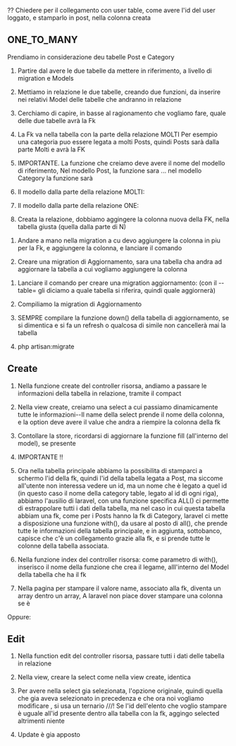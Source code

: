 

?? Chiedere per il collegamento con user table, come avere l'id del user loggato, e stamparlo in post, nella colonna creata


## ONE_TO_MANY
Prendiamo in considerazione deu tabelle Post e Category
1. Partire dal avere le due tabelle da mettere in riferimento, a livello di migration e Models

2. Mettiamo in relazione le due tabelle, creando due funzioni, da inserire nei relativi Model delle tabelle che andranno in relazione
3. Cerchiamo di capire, in basse al ragionamento che vogliamo fare, quale delle due tabelle avrà la Fk

4. La Fk va nella tabella con la parte della relazione MOLTI
    Per esempio una categoria puo essere legata a molti Posts, quindi Posts sarà dalla parte Molti e avrà la FK

5. IMPORTANTE. La funzione che creiamo deve avere il nome del modello di riferimento,
    Nel modello Post, la funzione sara <!-- pubblic function category(){}--> ... nel modello Category la funzione sarà 
    <!--  pubblic function post(){} -->

6. Il modello dalla parte della relazione MOLTI:
    <!--
    public function category(){
        //Il post appartiene ad una sola cattegoria associata
        return $this->belongsTo('App\Models\Category');

        //Tabella dalla parte della N, Qui va la FK
    }
    -->
7. Il modello dalla parte della relazione ONE:
    <!--
    public function post(){
        
        // La categoria ha molti record associati
        return $this->hasMany('App\Models\Post');
    }
    -->

8. Creata la relazione, dobbiamo aggingere la colonna nuova della FK, nella tabella giusta (quella dalla parte di N) 

<!--2Metodi-->
1. Andare a mano nella migration a cu devo aggiungere la colonna in piu per la Fk, e aggiungere la colonna, e lanciare il comando 
    <!-- php artisan migrate:refresh -->

2. Creare una migration di Aggiornamento, sara una tabella cha andra ad aggiornare la tabella a cui vogliamo aggiungere la colonna

<!--! Tabella di AGGIORNAMENTO -->
1. Lanciare il comando per creare una migration aggiornamento: (con il --table= gli diciamo a quale tabella si riferira, quindi quale aggiornerà)
    <!-- php artisan make:migration update_addFKPosts_table --table=posts  -->

2. Compiliamo la migration di Aggiornamento
    <!--
    public function up()
    {
        Schema::table('posts', function (Blueprint $table) {

            ///! Creiamo la colonna che avra la Fk
            $table->unsignedBigInteger('category_id')->nullable();

            ///! Creiamo il collegamento, la colonna foreign con quel nome, si riferisce al ID (on) nella tabella con quel nome, on delete set null
            $table->foreign('category_id')->references('id')->on('categories')->onDelete('set null');
        });
    -->
3. SEMPRE compilare la funzione down() della tabella di aggiornamento, se si dimentica e si fa un refresh o qualcosa di simile non cancellerà mai la tabella
    <!--  
    public function down()
    {
        Schema::table('posts', function (Blueprint $table) {

            ///!  Elimino il collegamento con la tabella  nome tabella che uso per l'aggiornamento_colonna che ho aggiornato_legame foreign
            $table->dropForeign('posts_category_id_foreign');

            ///! Elimino la colonna stessa
            $table->dropColumn('category_id');
        });
    }
    -->
9. php artisan:migrate

## Create
1. Nella funzione create del controller risorsa, andiamo a passare le informazioni della tabella in relazione, tramite il compact
3. Nella view create, creiamo una select a cui passiamo dinamicamente tutte le informazioni--Il name della select prende il nome della colonna, e la option deve avere il value che andra a riempire la colonna della fk
    
    <!-- 
    <label>Categorie</label>
    <select name="category_id">
        <option value="">Seleziona la categoria</option>
        @foreach ($categories as $elem)
            <option value="{{ $elem['id'] }}">{{ $elem['name'] }}</option>
        @endforeach
    </select>
    -->
4. Contollare la store, ricordarsi di aggiornare la funzione fill (all'interno del model), se presente

6. IMPORTANTE !! 
7. Ora nella tabella principale abbiamo la possibilita di stamparci a schermo l'id della fk, quindi l'id della tabella legata a Post, ma siccome all'utente non interessa vedere un id, ma un nome che è legato a quel id (in questo caso il nome della category table, legato al id di ogni riga), abbiamo l'ausilio di laravel, con una funzione specifica ALL() ci permette di estrappolare tutti i dati della tabella, ma nel caso in cui questa tabella abbiam una fk, come per i Posts hanno la fk di Category, laravel ci mette a disposizione una funzione with(), da usare al posto di all(), che prende tutte le informazioni della tabella principale, e in aggiunta, sottobanco, capisce che c'è un collegamento grazie alla fk, e si prende tutte le colonne della tabella associata.

8. Nella funzione index del controller risorsa: come parametro di with(), inserisco il nome della funzione che crea il legame, alll'interno del Model della tabella che ha il fk
    <!--  
    public function index()
    {
        $posts = Post::with('category')->paginate(10);

        return view('admin.post.index', compact('posts'));
    }
    -->
9. Nella pagina per stampare il valore name, associato alla fk, diventa un array dentro un array, A laravel non piace dover stampare una colonna se è 
    <!-- <td>{{ $post['category']['name']?? ''}}</td> -->
Oppure:
    <!--  
    @if ($post->category)
        {{ $post['category']['name']}}
    @endif
    -->


## Edit
1. Nella function edit del controller risorsa, passare tutti i dati delle tabella in relazione

2. Nella view, creare la select come nella view create, identica
    <!--  
    <div class="mb-3">
        <label>Categorie</label>
        <select class="form-controll" name="category_id">
            <option value="">Seleziona la categoria</option>

            @foreach ($categories as $elem)
                <option value="{{ $elem['id'] }}">{{ $elem['name'] }}</option>
            @endforeach
        </select>
    </div>
    -->
3. Per avere nella select gia selezionata, l'opzione originale, quindi quella che gia aveva selezionato in precedenza e che ora noi vogliamo modificare , si usa un ternario
    ///! Se l'id dell'elento che voglio stampare è uguale all'id presente dentro alla tabella con la fk, aggingo selected altrimenti niente
    <!--  
    @foreach ($categories as $elem)
        <option value="{{ $elem['id'] }}"  {{ $elem['id'] == old('category_id' , $post['category_id']) ? 'selected' : ''  }}>{{ $elem['name'] }}</option>
    @endforeach
    -->
3. Update è gia apposto




















